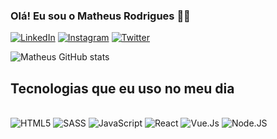 
### Olá! Eu sou o Matheus Rodrigues 🖐🏼

[![LinkedIn](https://img.shields.io/badge/LinkedIn-0077B5?style=for-the-badge&logo=linkedin&logoColor=white)](https://www.linkedin.com/in/matheus-rodrigues-devfront/)
[![Instagram](https://img.shields.io/badge/Instagram-E4405F?style=for-the-badge&logo=instagram&logoColor=white)](https://www.instagram.com/mh__rodriguess)
[![Twitter](https://img.shields.io/badge/Twitter-1DA1F2?style=for-the-badge&logo=twitter&logoColor=white)](https://x.com/mh__rodriguess)

![Matheus GitHub stats](https://github-readme-stats.vercel.app/api?username=Matheus-SRodrigues&show_icons=true&theme=dark)

## Tecnologias que eu uso no meu dia

<div style="display: inline_block"><br/>
<img alt="HTML5" src="https://img.shields.io/badge/HTML5-E34F26?style=for-the-badge&logo=html5&logoColor=white"/>
<img alt="SASS" src=https://img.shields.io/badge/Sass-CC6699?style=for-the-badge&logo=sass&logoColor=white >
<img alt="JavaScript" src="https://img.shields.io/badge/JavaScript-F7DF1E?style=for-the-badge&logo=javascript&logoColor=black" >
<img alt="React" src="https://img.shields.io/badge/React-20232A?style=for-the-badge&logo=react&logoColor=61DAFB"/>
<img alt="Vue.Js" src="https://img.shields.io/badge/Vue.js-35495E?style=for-the-badge&logo=vue.js&logoColor=4FC08D"/>
<img alt="Node.JS" src="https://img.shields.io/badge/Node.js-43853D?style=for-the-badge&logo=node.js&logoColor=white"  >
</div>

